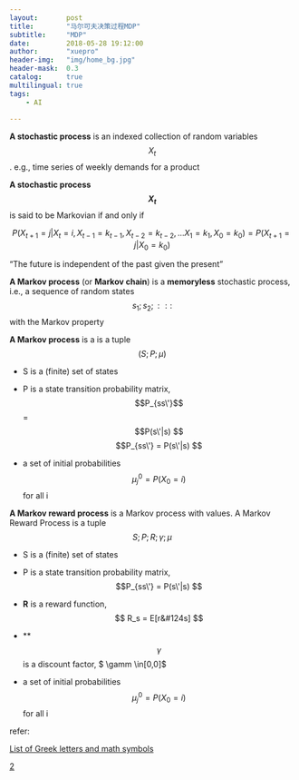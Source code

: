 ```yaml
---
layout:       post
title:        "马尔可夫决策过程MDP"
subtitle:     "MDP"
date:         2018-05-28 19:12:00
author:       "xuepro"
header-img:   "img/home_bg.jpg"
header-mask:  0.3
catalog:      true
multilingual: true
tags:
    - AI
    
---
```


**A stochastic process** is an indexed collection of random variables $$ {X_t} $$.
 e.g., time series of weekly demands for a product
 
**A stochastic process $$ X_t $$** is said to be Markovian if and only if

$$ P(X_{t+1}=j| X_t=i,X_{t-1}=k_{t-1},X_{t-2}=k_{t-2},...X_1=k_1,X_0=k_0) = P(X_{t+1}=j|X_0=k_0) $$

   “The future is independent of the past given the present”
   
**A Markov process** (or **Markov chain**) is a **memoryless** stochastic process, i.e., a sequence of random states
$$s_1; s_2; : : :$$ with the Markov property

**A Markov process**  is a is a tuple $$(S;P;\mu)$$

* S is a (finite) set of states
* P is a state transition probability matrix, $$P_{ss\'}$$ = $$P(s\'|s) $$
 $$P_{ss\'} = P(s\'|s) $$
 
* a set of initial probabilities $$ \mu_j^0 = P(X_0=i)$$ for all i

**A Markov reward process** is a Markov process with values.
A Markov Reward Process is a tuple $$S;P;R;\gamma; \mu $$

* S is a (finite) set of states
* P is a state transition probability matrix, $$P_{ss\'} = P(s\'|s) $$

* **R** is a reward function,$$ R_s = E[r&#124s] $$
* **$$\gamma$$ is a discount factor,  $ \gamm \in[0,0]$
* a set of initial probabilities $$ \mu_j^0 = P(X_0=i)$$ for all i


refer:

[List of Greek letters and math symbols](https://www.sharelatex.com/learn/List_of_Greek_letters_and_math_symbols)

[2](http://web.ift.uib.no/Teori/KURS/WRK/TeX/symALL.html)
